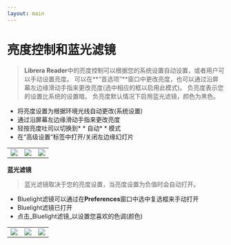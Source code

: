 ```yaml
---
layout: main
---
```


# 亮度控制和蓝光滤镜

> **Librera Reader**中的亮度控制可以根据您的系统设置自动设置，或者用户可以手动设置亮度。
可以在**“首选项”**窗口中更改亮度，也可以通过沿屏幕左边缘滑动手指来更改亮度(选中相应的框以启用此模式)。
负亮度表示您的设置比系统的设置暗。
负亮度默认情况下启用蓝光滤镜，颜色为黑色。

* 将亮度设置为根据环境光线自动更改(系统设置)
* 通过沿屏幕左边缘滑动手指来更改亮度
* 轻按亮度吐司以切换到* * 自动* * 模式
* 在“高级设置”标签中打开/关闭左边缘幻灯片

||||
|-|-|-|
|![](1.png)|![](2.png)|![](3.png)|

**蓝光滤镜**
>蓝光滤镜取决于您的亮度设置，当亮度设置为负值时会自动打开。

* Bluelight滤镜可以通过在**Preferences**窗口中选中复选框来手动打开
* Bluelight滤镜已打开
* 点击_Bluelight滤镜_以设置您喜欢的色调(颜色)

||||
|-|-|-|
|![](7.png)|![](6.png)|![](8.png)|
